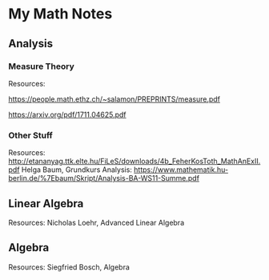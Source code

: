 # My Math Notes
## Analysis
### Measure Theory
Resources:

https://people.math.ethz.ch/~salamon/PREPRINTS/measure.pdf

https://arxiv.org/pdf/1711.04625.pdf

### Other Stuff
Resources:
http://etananyag.ttk.elte.hu/FiLeS/downloads/4b_FeherKosToth_MathAnExII.pdf
Helga Baum, Grundkurs Analysis: https://www.mathematik.hu-berlin.de/%7Ebaum/Skript/Analysis-BA-WS11-Summe.pdf

## Linear Algebra
Resources:
Nicholas Loehr, Advanced Linear Algebra

## Algebra
Resources:
Siegfried Bosch, Algebra
